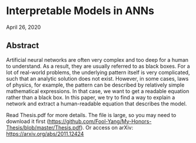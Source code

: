 # Interpretable Models in ANNs

April 26, 2020

## Abstract
Artificial neural networks are often very complex and too deep for a human to understand. As a result, they are usually referred to as black boxes. For a lot of real-world problems, the underlying pattern itself is very complicated, such that an analytic solution does not exist. However, in some cases, laws of physics, for example, the pattern can be described by relatively simple mathematical expressions. In that case, we want to get a readable equation rather than a black box. In this paper, we try to find a way to explain a network and extract a human-readable equation that describes the model.

Read Thesis.pdf for more details. The file is large, so you may need to download it first (https://github.com/Fool-Yang/My-Honors-Thesis/blob/master/Thesis.pdf).
Or access on arXiv: https://arxiv.org/abs/2011.12424
